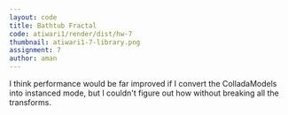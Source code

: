 ```yaml
---
layout: code
title: Bathtub Fractal
code: atiwari1/render/dist/hw-7
thumbnail: atiwari1-7-library.png
assignment: 7
author: aman
---
```


I think performance would be far improved if I convert the ColladaModels into instanced mode, but I couldn't figure out how without breaking all the transforms.
